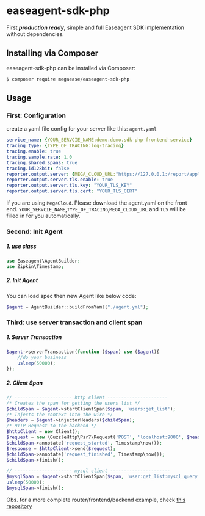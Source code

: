 # easeagent-sdk-php

First ***production ready***, simple and full Easeagent SDK implementation without dependencies.

## Installing via Composer

easeagent-sdk-php can be installed via Composer:
```bash
$ composer require megaease/easeagent-sdk-php
```

## Usage
### First: Configuration
create a yaml file config for your server like this: `agent.yaml`
```yml
service_name: {YOUR_SERVCIE_NAME:demo.demo.sdk-php-frontend-service}
tracing_type: {TYPE_OF_TRACING:log-tracing}
tracing.enable: true
tracing.sample.rate: 1.0
tracing.shared.spans: true
tracing.id128bit: false
reporter.output.server: {MEGA_CLOUD_URL:"https://127.0.0.1:/report/application-tracing-log"}
reporter.output.server.tls.enable: true
reporter.output.server.tls.key: "YOUR_TLS_KEY"
reporter.output.server.tls.cert: "YOUR_TLS_CERT"
```
If you are using `MegaCloud`. Please download the agent.yaml on the front end. `YOUR_SERVCIE_NAME`,`TYPE_OF_TRACING`,`MEGA_CLOUD_URL` and `TLS` will be filled in for you automatically.

### Second: Init Agent

##### 1. use class
```php
use Easeagent\AgentBuilder;
use Zipkin\Timestamp;
```

##### 2. Init Agent
You can load spec then new Agent like below code:
```php
$agent = AgentBuilder::buildFromYaml("./agent.yml");
```

### Third: use server transaction and client span

##### 1. Server Transaction
```php
$agent->serverTransaction(function ($span) use ($agent){
    //do your business
    usleep(50000);
});
```

##### 2. Client Span
```php
// --------------------- http client ----------------------
/* Creates the span for getting the users list */
$childSpan = $agent->startClientSpan($span, 'users:get_list');
/* Injects the context into the wire */
$headers = $agent->injectorHeaders($childSpan);
/* HTTP Request to the backend */
$httpClient = new Client();
$request = new \GuzzleHttp\Psr7\Request('POST', 'localhost:9000', $headers);
$childSpan->annotate('request_started', Timestamp\now());
$response = $httpClient->send($request);
$childSpan->annotate('request_finished', Timestamp\now());
$childSpan->finish();

// --------------------- mysql client ----------------------
$mysqlSpan = $agent->startClientSpan($span, 'user:get_list:mysql_query');
usleep(50000);
$mysqlSpan->finish();
```

Obs. for a more complete router/frontend/backend example, check [this repository](https://github.com/megaease/easeagent-sdk-php-example)